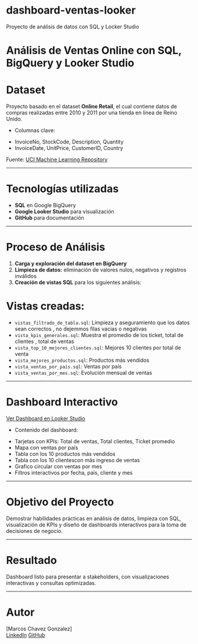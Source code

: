 # dashboard-ventas-looker
Proyecto de análisis de datos con SQL y Locker Studio
# Análisis de Ventas Online con SQL, BigQuery y Looker Studio

# Dataset
Proyecto basado en el dataset **Online Retail**, el cual contiene datos de compras realizadas entre 2010 y 2011 por una tienda en línea de Reino Unido.

* Columnas clave: 
- InvoiceNo, StockCode, Description, Quantity
- InvoiceDate, UnitPrice, CustomerID, Country

Fuente: [UCI Machine Learning Repository](https://archive.ics.uci.edu/dataset/352/online+retail)

---

# Tecnologías utilizadas
- **SQL** en Google BigQuery
- **Google Looker Studio** para visualización
- **GitHub** para documentación

---

# Proceso de Análisis

1. **Carga y exploración del dataset en BigQuery**
2. **Limpieza de datos:** eliminación de valores nulos, negativos y registros inválidos
3. **Creación de vistas SQL** para los siguientes análisis:

# Vistas creadas:
- `vistas_filtrado_de_tabla.sql`: Limpieza y aseguramiento que los datos sean correctos , no dejemmos filas vacias o negativas
- `vista_kpis_generales.sql`: Muestra el promedio de los ticket, total de clientes , total de ventas
- `vista_top_10_mejores_clientes.sql`: Mejores 10 clientes por total de venta
- `vista_mejores_productos.sql`: Productos más vendidos
- `vista_ventas_por_pais.sql`: Ventas por país
- `vista_ventas_por_mes.sql`: Evolución mensual de ventas

---

# Dashboard Interactivo

[Ver Dashboard en Looker Studio](https://lookerstudio.google.com/reporting/86cac461-4583-4fdd-9d2c-0581920403c5)

* Contenido del dashboard:
- Tarjetas con KPIs: Total de ventas, Total clientes, Ticket promedio
- Mapa con ventas por país
- Tabla con los 10 productos más vendidos
- Tabla con los 10 clientescon más ingreso de ventas
- Grafico circular con ventas por mes
- Filtros interactivos por fecha, país, cliente y mes

---

# Objetivo del Proyecto
Demostrar habilidades prácticas en análisis de datos, limpieza con SQL, visualización de KPIs y diseño de dashboards interactivos para la toma de decisiones de negocio.

---

# Resultado
Dashboard listo para presentar a stakeholders, con visualizaciones interactivas y consultas optimizadas.

---

# Autor
[Marcos Chavez Gonzalez]  
[LinkedIn](https://www.linkedin.com/in/marcos-israel-chavez-gonzalez-6aa07b177)
[GitHub](https://github.com/marqosjr11)
